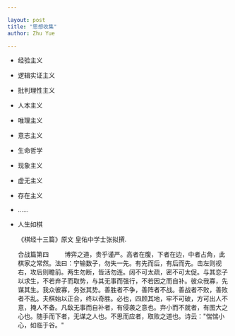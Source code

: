 ```yaml
---

layout: post
title: "思想收集"
author: Zhu Yue

---
```


* 经验主义
* 逻辑实证主义
* 批判理性主义
* 人本主义
* 唯理主义
* 意志主义
* 生命哲学
* 现象主义
* 虚无主义
* 存在主义
* ......

* 人生如棋


    《棋经十三篇》原文 皇佑中学士张拟撰.

    合战篇第四
　　
    博弈之道，贵乎谨严。高者在腹，下者在边，中者占角，此棋家之常然。法曰：宁输数子，勿失一先。有先而后，有后而先。击左则视右，攻后则瞻前。两生勿断，皆活勿连。阔不可太疏，密不可太促。与其恋子以求生，不若弃子而取势，与其无事而强行，不若因之而自补。彼众我寡，先谋其生。我众彼寡，务张其势。善胜者不争，善阵者不战。善战者不败，善败者不乱。夫棋始以正合，终以奇胜。必也，四顾其地，牢不可破，方可出人不意，掩人不备。凡敌无事而自补者，有侵袭之意也。弃小而不就者，有图大之心也。随手而下者，无谋之人也。不思而应者，取败之道也。诗云："惴惴小心，如临于谷。"

